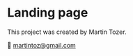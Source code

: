 # Landing page

This project was created by Martin Tozer.

📧 [martintoz@gmail.com](mailto:martintoz@gmail.com) 
